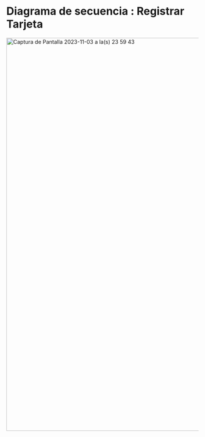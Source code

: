 # Diagrama de secuencia : Registrar Tarjeta
<img width="1032" alt="Captura de Pantalla 2023-11-03 a la(s) 23 59 43" src="https://github.com/amezcua04s/FCA-Proyecto-OO-01/assets/119078847/631606c5-3f72-4a64-8727-108edd90343a">
